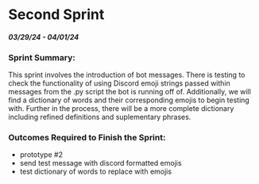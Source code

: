 # Second Sprint
#### ***03/29/24 - 04/01/24***

### Sprint Summary:
This sprint involves the introduction of bot messages. There is testing to check the functionality of using Discord emoji strings passed within messages from the .py script the bot is running off of. Additionally, we will find a dictionary of words and their corresponding emojis to begin testing with. Further in the process, there will be a more complete dictionary including refined definitions and suplementary phrases.

### Outcomes Required to Finish the Sprint:
  - prototype #2
  - send test message with discord formatted emojis
  - test dictionary of words to replace with emojis
